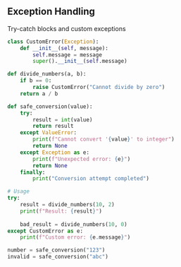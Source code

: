 <!-- METADATA
{
  "title": "Python Exception Handling",
  "tags": [
    "python",
    "error-handling",
    "io"
  ],
  "language": "python"
}
-->

## Exception Handling
Try-catch blocks and custom exceptions
```python
class CustomError(Exception):
    def __init__(self, message):
        self.message = message
        super().__init__(self.message)

def divide_numbers(a, b):
    if b == 0:
        raise CustomError("Cannot divide by zero")
    return a / b

def safe_conversion(value):
    try:
        result = int(value)
        return result
    except ValueError:
        print(f"Cannot convert '{value}' to integer")
        return None
    except Exception as e:
        print(f"Unexpected error: {e}")
        return None
    finally:
        print("Conversion attempt completed")

# Usage
try:
    result = divide_numbers(10, 2)
    print(f"Result: {result}")
    
    bad_result = divide_numbers(10, 0)
except CustomError as e:
    print(f"Custom error: {e.message}")

number = safe_conversion("123")
invalid = safe_conversion("abc")
```